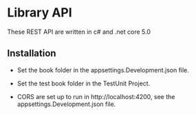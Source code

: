 # Library API #

These REST API are written in c# and .net core 5.0

## Installation ##

* Set the book folder in the appsettings.Development.json file.

* Set the test book folder in the TestUnit Project.

* CORS are set up to run in http://localhost:4200, see the appsettings.Development.json file.
